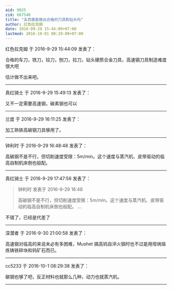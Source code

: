 ```yaml
---
aid: 9025
zid: 667548
title: "五百废能做出合格的刀具和钻头吗"
author: 红色拉克姆
date: 2016-09-29 15:44:09+07:00
lastmod: 2016-10-01 08:29:00+07:00
---
```


红色拉克姆 于 2016-9-29 15:44:09 发表了：

合格的车刀，铣刀，铰刀，刨刀，拉刀，钻头硬质合金刀具，高速钢刀具制造难度很大吧

估计做不出来吧。

---

真红骑士 于 2016-9-29 15:49:13 发表了：

又不一定需要高速钢，碳素钢也可以

---

兰度 于 2016-9-29 16:11:25 发表了：

加工熟铁高碳钢刀具够用了。

---

钟利时 于 2016-9-29 16:48:48 发表了：

高碳钢不是不行，但切削速度受限：5m/min。这个速度与蒸汽机、皮带驱动的临高自制机床倒也般配。

---

真红骑士 于 2016-9-29 17:47:56 发表了：

> 钟利时 发表于 2016-9-29 16:48
>
> 高碳钢不是不行，但切削速度受限：5m/min。这个速度与蒸汽机、皮带驱动的临高自制机床倒也般配。 ...

不错了，已经是代差了

---

深潜者 于 2016-9-30 21:00:58 发表了：

高速钢对临高的来说未必有多困难，Mushet 搞高钨自淬火钢时也不过是用坩埚熔炼铸铁碎块和钨矿石而已。

---

cc5233 于 2016-10-1 08:29:38 发表了：

碳钢也够了吧，反正材料也就那么几种，动力也就蒸汽机。

---

